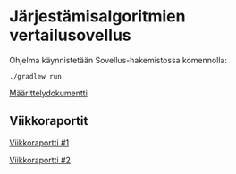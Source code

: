 # Järjestämisalgoritmien vertailusovellus

Ohjelma käynnistetään Sovellus-hakemistossa komennolla:
```
./gradlew run
```

[Määrittelydokumentti](Dokumentaatio/maarittelydokumentti.md)

## Viikkoraportit

[Viikkoraportti #1](Dokumentaatio/viikkoraportti1.md)

[Viikkoraportti #2](Dokumentaatio/viikkoraportti2.md)